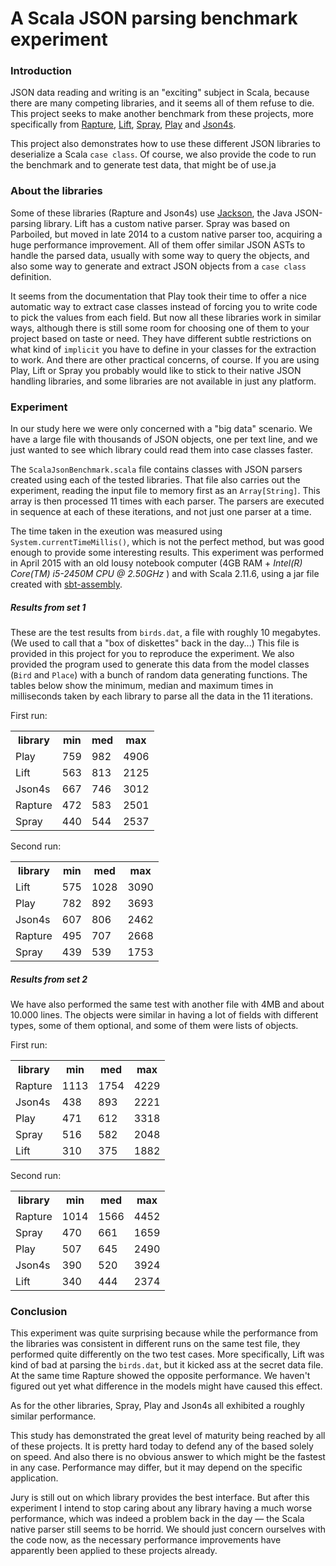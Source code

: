# A Scala JSON parsing benchmark experiment

### Introduction
JSON data reading and writing is an "exciting" subject in Scala, because there are many competing libraries, and it seems all of them refuse to die. This project seeks to make another benchmark from these projects, more specifically from [Rapture](https://github.com/propensive/rapture-json), [Lift](https://github.com/lift/lift/tree/master/framework/lift-base/lift-json/), [Spray](https://github.com/spray/spray-json), [Play](https://github.com/playframework/playframework/tree/master/framework/src/play-json/src) and [Json4s](https://github.com/json4s/json4s).

This project also demonstrates how to use these different JSON libraries to deserialize a Scala `case class`. Of course, we also provide the code to run the benchmark and to generate test data, that might be of use.ja

### About the libraries

Some of these libraries (Rapture and Json4s) use [Jackson](https://github.com/FasterXML/jackson), the Java JSON-parsing library. Lift has a custom native parser. Spray was based on Parboiled, but moved in late 2014 to a custom native parser too, acquiring a huge performance improvement. All of them offer similar JSON ASTs to handle the parsed data, usually with some way to query the objects, and also some way to generate and extract JSON objects from a `case class` definition.

It seems from the documentation that Play took their time to offer a nice automatic way to extract case classes instead of forcing you to write code to pick the values from each field. But now all these libraries work in similar ways, although there is still some room for choosing one of them to your project based on taste or need. They have different subtle restrictions on what kind of `implicit` you have to define in your classes for the extraction to work. And there are other practical concerns, of course. If you are using Play, Lift or Spray you probably would like to stick to their native JSON handling libraries, and some libraries are not available in just any platform.
     
     
### Experiment     
In our study here we were only concerned with a "big data" scenario.  We have a large file with thousands of JSON objects, one per text line, and we just wanted to see which library could read them into case classes faster.
   
The `ScalaJsonBenchmark.scala` file contains classes with JSON parsers created using each of the tested libraries. That file also carries out the experiment, reading the input file to memory first as an `Array[String]`. This array is then processed 11 times with each parser. The parsers are executed in sequence at each of these iterations, and not just one parser at a time.
    
The time taken in the exeution was measured using `System.currentTimeMillis()`, which is not the perfect method, but was good enough to provide some interesting results. This experiment was performed in April 2015 with an old lousy notebook computer (4GB RAM + _Intel(R) Core(TM) i5-2450M CPU @ 2.50GHz_ ) and with Scala 2.11.6, using a jar file created with [sbt-assembly](https://github.com/sbt/sbt-assembly).

##### Results from set 1
These are the test results from `birds.dat`, a file with roughly 10 megabytes. (We used to call that a "box of diskettes" back in the day...) This file is provided in this project for you to reproduce the experiment. We also provided the program used to generate this data from the model classes (`Bird` and `Place`) with a bunch of random data generating functions. The tables below show the minimum, median and maximum times in milliseconds taken by each library to parse all the data in the 11 iterations.

First run:
<table><tr>
<th>library</th><th>min</th><th>med</th><th>max</th>
<tr><td>Play   </td><td> 759</td><td> 982</td><td> 4906</td></tr>
<tr><td>Lift   </td><td> 563</td><td> 813</td><td> 2125</td></tr>
<tr><td>Json4s </td><td> 667</td><td> 746</td><td> 3012</td></tr>
<tr><td>Rapture</td><td> 472</td><td> 583</td><td> 2501</td></tr>
<tr><td>Spray  </td><td> 440</td><td> 544</td><td> 2537</td></tr>
</table>

Second run:
<table><tr>
<th>library</th><th>min</th><th>med</th><th>max</th>
<tr><td>Lift   </td><td> 575</td><td> 1028</td><td> 3090</td></tr>
<tr><td>Play   </td><td> 782</td><td>  892</td><td> 3693</td></tr>
<tr><td>Json4s </td><td> 607</td><td>  806</td><td> 2462</td></tr>
<tr><td>Rapture</td><td> 495</td><td>  707</td><td> 2668</td></tr>
<tr><td>Spray  </td><td> 439</td><td>  539</td><td> 1753</td></tr>
</table>

##### Results from set 2
We have also performed the same test with another file with 4MB and about 10.000 lines. The objects were similar in having a lot of fields with different types, some of them optional, and some of them were lists of objects.
 
First run:
<table><tr>
<th>library</th><th>min</th><th>med</th><th>max</th>
<tr><td>Rapture</td><td>1113</td><td>1754</td><td>4229</td></tr>
<tr><td>Json4s </td><td> 438</td><td> 893</td><td>2221</td></tr>
<tr><td>Play   </td><td> 471</td><td> 612</td><td>3318</td></tr>
<tr><td>Spray  </td><td> 516</td><td> 582</td><td>2048</td></tr>
<tr><td>Lift   </td><td> 310</td><td> 375</td><td>1882</td></tr>
</table>

Second run:
<table><tr>
<th>library</th><th>min</th><th>med</th><th>max</th>
<tr><td>Rapture</td><td> 1014</td><td> 1566</td><td> 4452</td></tr>
<tr><td>Spray  </td><td>  470</td><td>  661</td><td> 1659</td></tr>
<tr><td>Play   </td><td>  507</td><td>  645</td><td> 2490</td></tr>
<tr><td>Json4s </td><td>  390</td><td>  520</td><td> 3924</td></tr>
<tr><td>Lift   </td><td>  340</td><td>  444</td><td> 2374</td></tr>
</table>


### Conclusion
This experiment was quite surprising because while the performance from the libraries was consistent in different runs on the same test file, they performed quite differently on the two test cases. More specifically, Lift was kind of bad at parsing the `birds.dat`, but it kicked ass at the secret data file. At the same time Rapture showed the opposite performance. We haven't figured out yet what difference in the models might have caused this effect.

As for the other libraries, Spray, Play and Json4s all exhibited a roughly similar performance.

This study has demonstrated the great level of maturity being reached by all of these projects. It is pretty hard today to defend any of the based solely on speed. And also there is no obvious answer to which might be the fastest in any case. Performance may differ, but it may depend on the specific application.

Jury is still out on which library provides the best interface. But after this experiment I intend to stop caring about any library having a much worse performance, which was indeed a problem back in the day &mdash; the Scala native parser still seems to be horrid. We should just concern ourselves with the code now, as the necessary performance improvements have apparently been applied to these projects already.
